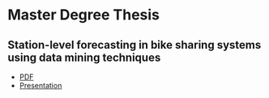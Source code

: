 # Master Degree Thesis

## Station-level forecasting in bike sharing systems using data mining techniques


- [PDF](thesis.pdf) 
- [Presentation](presentation.pdf)